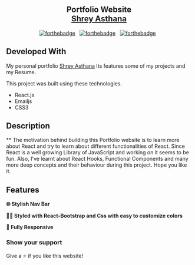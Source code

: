 <h2 align="center">
  Portfolio Website<br/>
  <a href="https://iam-shreyasthana.github.io/portfolio-web-application/" target="_blank">Shrey Asthana</a>
</h2>

<div align="center">

[![forthebadge](https://forthebadge.com/images/badges/built-with-love.svg)](https://forthebadge.com) &nbsp;
[![forthebadge](https://forthebadge.com/images/badges/made-with-javascript.svg)](https://forthebadge.com) &nbsp;
[![forthebadge](https://forthebadge.com/images/badges/open-source.svg)](https://forthebadge.com) &nbsp;


</div>

## Developed With

My personal portfolio <a href="https://iam-shreyasthana.github.io/portfolio-web-application/" target="_blank">Shrey Asthana</a> Its features some of my projects and my Resume.<br/>

This project was built using these technologies.

- React.js
- Emailjs
- CSS3

## Description

** The motivation behind building this Portfolio website is to learn more about React and try to learn about different functionalities of React. Since React is a well growing Library of JavaScript and working on it seems to be fun. Also, I've learnt about React Hooks, Functional Components and many more deep concepts and their behaviour during this project. Hope you like it. 

## Features

**🌐 Stylish Nav Bar**

**🖐🏻 Styled with React-Bootstrap and Css with easy to customize colors**

**📲 Fully Responsive**

### Show your support

Give a ⭐ if you like this website!
